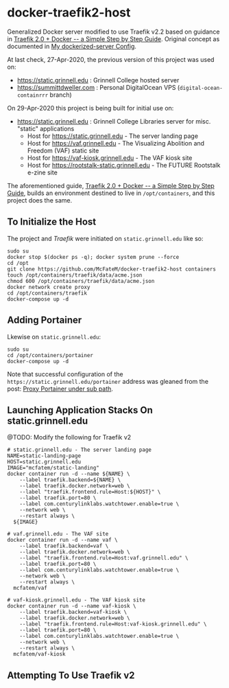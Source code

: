 # docker-traefik2-host

Generalized Docker server modified to use Traefik v2.2 based on guidance in [Traefik 2.0 + Docker -- a Simple Step by Step Guide](https://medium.com/@containeroo/traefik-2-0-docker-a-simple-step-by-step-guide-e0be0c17cfa5). Original concept as documented in [My dockerized-server Config](https://dlad.summittdweller.com/en/posts/042-my-dockerized-server-config/).

At last check, 27-Apr-2020, the previous version of this project was used on:

  - https://static.grinnell.edu  : Grinnell College hosted server
  - https://summittdweller.com   : Personal DigitalOcean VPS (`digital-ocean-containrrr` branch)

On 29-Apr-2020 this project is being built for initial use on:

  - https://static.grinnell.edu : Grinnell College Libraries server for misc. "static" applications
    - Host for https://static.grinnell.edu - The server landing page
    - Host for https://vaf.grinnell.edu - The Visualizing Abolition and Freedom (VAF) static site
    - Host for https://vaf-kiosk.grinnell.edu - The VAF kiosk site
    - Host for https://rootstalk-static.grinnell.edu - The FUTURE Rootstalk e-zine site

The aforementioned guide, [Traefik 2.0 + Docker -- a Simple Step by Step Guide](https://medium.com/@containeroo/traefik-2-0-docker-a-simple-step-by-step-guide-e0be0c17cfa5), builds an environment destined to live in `/opt/containers`, and this project does the same.

## To Initialize the Host

The project and _Traefik_ were initiated on `static.grinnell.edu` like so:

```
sudo su
docker stop $(docker ps -q); docker system prune --force
cd /opt
git clone https://github.com/McFateM/docker-traefik2-host containers
touch /opt/containers/traefik/data/acme.json
chmod 600 /opt/containers/traefik/data/acme.json
docker network create proxy
cd /opt/containers/traefik
docker-compose up -d
```

## Adding Portainer

Lkewise on `static.grinnell.edu`:

```
sudo su
cd /opt/containers/portainer
docker-compose up -d
```

Note that successful configuration of the `https://static.grinnell.edu/portainer` address was gleaned from the post: [Proxy Portainer under sub path](https://community.containo.us/t/proxy-portainer-under-sub-path/3601).

##  Launching Application Stacks On static.grinnell.edu

@TODO: Modify the following for Traefik v2

```
# static.grinnell.edu - The server landing page
NAME=static-landing-page
HOST=static.grinnell.edu
IMAGE="mcfatem/static-landing"
docker container run -d --name ${NAME} \
    --label traefik.backend=${NAME} \
    --label traefik.docker.network=web \
    --label "traefik.frontend.rule=Host:${HOST}" \
    --label traefik.port=80 \
    --label com.centurylinklabs.watchtower.enable=true \
    --network web \
    --restart always \
  ${IMAGE}

# vaf.grinnell.edu - The VAF site
docker container run -d --name vaf \
    --label traefik.backend=vaf \
    --label traefik.docker.network=web \
    --label "traefik.frontend.rule=Host:vaf.grinnell.edu" \
    --label traefik.port=80 \
    --label com.centurylinklabs.watchtower.enable=true \
    --network web \
    --restart always \
  mcfatem/vaf

# vaf-kiosk.grinnell.edu - The VAF kiosk site
docker container run -d --name vaf-kiosk \
    --label traefik.backend=vaf-kiosk \
    --label traefik.docker.network=web \
    --label "traefik.frontend.rule=Host:vaf-kiosk.grinnell.edu" \
    --label traefik.port=80 \
    --label com.centurylinklabs.watchtower.enable=true \
    --network web \
    --restart always \
  mcfatem/vaf-kiosk
```

## Attempting To Use Traefik v2

